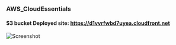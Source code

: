 ### AWS_CloudEssentials

#### S3 bucket Deployed site: https://d1vvrfwbd7uyea.cloudfront.net

![Screenshot](../../1.png)
